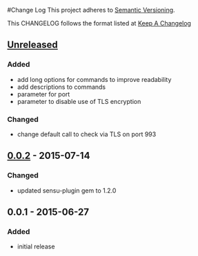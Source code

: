 #Change Log
This project adheres to [Semantic Versioning](http://semver.org/).

This CHANGELOG follows the format listed at [Keep A Changelog](http://keepachangelog.com/)

## [Unreleased]
### Added
- add long options for commands to improve readability
- add descriptions to commands
- parameter for port
- parameter to disable use of TLS encryption

### Changed
- change default call to check via TLS on port 993

## [0.0.2] - 2015-07-14
### Changed
- updated sensu-plugin gem to 1.2.0

## 0.0.1 - 2015-06-27
### Added
- initial release

[Unreleased]: https://github.com/sensu-plugins/sensu-plugins-imap/compare/0.0.2...HEAD
[0.0.2]: https://github.com/sensu-plugins/sensu-plugins-imap/compare/0.0.1...0.0.2
